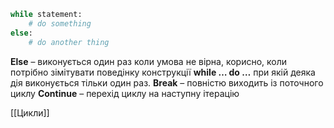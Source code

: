 ```python
while statement:
	# do something
else:
	# do another thing
```
**Else** – виконується один раз коли умова не вірна, корисно, коли потрібно зімітувати поведінку конструкції **while … do …** при якій деяка дія виконується тільки один раз.
**Break** – повністю виходить із поточного циклу
**Continue** – перехід циклу на наступну ітерацію

[[Цикли]]